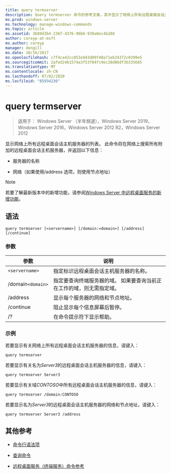 ```yaml
---
title: query termserver
description: Query termserver 命令的参考文章，其中显示了网络上所有远程桌面会话主机服务器的列表。
ms.prod: windows-server
ms.technology: manage-windows-commands
ms.topic: article
ms.assetid: 3b89d3b4-236f-4376-90b6-939a0ec4b288
author: coreyp-at-msft
ms.author: coreyp
manager: dongill
ms.date: 10/16/2017
ms.openlocfilehash: c7f4ca42cc053e943d89f40a71eb24372c0399e5
ms.sourcegitcommit: 2afed2461574a3f53f84fc9ec28d86df3b335685
ms.translationtype: MT
ms.contentlocale: zh-CN
ms.lasthandoff: 07/02/2020
ms.locfileid: "85934236"
---
```

# <a name="query-termserver"></a>query termserver

> 适用于： Windows Server （半年频道），Windows Server 2019，Windows Server 2016，Windows Server 2012 R2，Windows Server 2012

显示网络上所有远程桌面会话主机服务器的列表。 此命令将在网络上搜索所有附加的远程桌面会话主机服务器，并返回以下信息：

- 服务器的名称

- 网络（如果使用/address 选项，则使用节点地址）

> [!NOTE]
> 若要了解最新版本中的新增功能，请参阅[Windows Server 中远程桌面服务的新增功能](https://docs.microsoft.com/previous-versions/windows/it-pro/windows-server-2012-R2-and-2012/dn283323(v=ws.11))。

## <a name="syntax"></a>语法

```
query termserver [<servername>] [/domain:<domain>] [/address] [/continue]
```

### <a name="parameters"></a>参数

| 参数 | 说明 |
|--|--|
| `<servername>` | 指定标识远程桌面会话主机服务器的名称。 |
| /domain`<domain>` | 指定要查询终端服务器的域。 如果要查询当前正在工作的域，则无需指定域。 |
| /address | 显示每个服务器的网络和节点地址。 |
| /continue | 阻止显示每个信息屏幕后暂停。 |
| /? | 在命令提示符下显示帮助。 |

### <a name="examples"></a>示例

若要显示有关网络上所有远程桌面会话主机服务器的信息，请键入：

```
query termserver
```

若要显示有关名为*Server3*的远程桌面会话主机服务器的信息，请键入：

```
query termserver Server3
```

若要显示有关域*CONTOSO*中所有远程桌面会话主机服务器的信息，请键入：

```
query termserver /domain:CONTOSO
```

若要显示名为*Server3*的远程桌面会话主机服务器的网络和节点地址，请键入：

```
query termserver Server3 /address
```

## <a name="additional-references"></a>其他参考

- [命令行语法项](command-line-syntax-key.md)

- [查询命令](query.md)

- [远程桌面服务（终端服务）命令参考](remote-desktop-services-terminal-services-command-reference.md)
